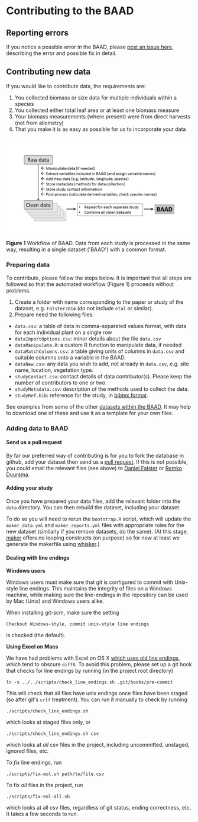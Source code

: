 
Contributing to the BAAD
====================

## Reporting errors

If you notice a possible error in the BAAD, please [post an issue here](https://github.com/dfalster/baad/issues), describing the error and possible fix in detail.

## Contributing new data

If you would like to contribute data, the requirements are:

1. You collected biomass or size data for multiple individuals within a species
2. You collected either total leaf area or at least one biomass measure
3. Your biomass measurements (where present) were from direct harvests (not from allometry)
4. That you make it is as easy as possible for us to incorporate your data

![baadworkflow](../ms/Figure2.png)
**Figure 1** Workflow of BAAD. Data from each study is processed in the same way, resulting in a single dataset ('BAAD') with a common format.


### Preparing data

To contribute, please follow the steps below. It is important that all steps are followed so that the automated workflow (Figure 1) proceeds without problems.

1) Create a folder with name corresponding to the paper or study of the dataset, e.g. `Falster2014` (do not include `etal` or similar).
2) Prepare need the following files:

* `data.csv`: a table of data in comma-separated values format, with data for each individual plant on a single row
* `dataImportOptions.csv`: minor details about the file `data.csv`
* `dataManipulate.R`: a custom R function to manipulate data, if needed
* `dataMatchColumns.csv`: a table giving units of columns in `data.csv` and suitable columns onto a variable in the BAAD.
* `dataNew.csv`: any data you wish to add, not already in `data.csv`, e.g. site name, location, vegetation type.
* `studyContact.csv`: contact details of data contributor(s). Please keep the number of contributors to one or two.
* `studyMetadata.csv`: description of the methods used to collect the data.
* `studyRef.bib`: reference for the study, in [bibtex format](http://en.wikipedia.org/wiki/BibTeX#Examples).

See examples from some of the other [datasets within the BAAD](https://github.com/dfalster/baad/tree/master/data). It may help to download one of these and use it as a template for your own files. 


### Adding data to BAAD

#### Send us a pull request

By far our preferred way of contributing is for you to fork the database in github, add your dataset then send us a [pull request](https://help.github.com/articles/using-pull-requests/). If this is not possible, you could email the relevant files (see above) to [Daniel Falster](http://web.science.mq.edu.au/directory/listing/person.htm?id=dfalster) or [Remko Duursma](http://pubapps.uws.edu.au/teldir/personprocess.php?9764).

#### Adding your study

Once you have prepared your data files, add the relevant folder into the `data` directory. You can then rebuild the dataset, including your dataset.

To do so you will need to rerun the `bootstrap.R` script, which will update the `maker_data.yml` and `maker_reports.yml` files with appropriate rules for the new dataset (similarly if you remove datasets, do the same). (At this stage, [maker](https://github.com/richfitz/maker) offers no looping constructs (on purpose) so for now at least we generate the makerfile using [whisker](https://github.com/edwindj/whisker).)

#### Dealing with line endings

**Windows users**

Windows users must make sure that git is configured to commit with Unix-style line endings. This maintains the integrity of files on a Windows machine, while making sure the line-endings in the repository can be used by Mac (Unix) and Windows users alike.

When installing git-scm, make sure the setting

    Checkout Windows-style, commit unix-style line endings

is checked (the default).

**Using Excel on Macs**

We have had problems with Excel on OS X [which uses old line endings](http://developmentality.wordpress.com/2010/12/06/excel-2008-for-macs-csv-bug/), which tend to obscure `diff`s.  To avoid this problem, please set up a git hook that checks for line endings by running (in the project root directory)

```
ln -s ../../scripts/check_line_endings.sh .git/hooks/pre-commit
```

This will check that all files have unix endings once files have been staged (so after git's `crlf` treatment).  You can run it manually to check by running

```
./scripts/check_line_endings.sh
```

which looks at staged files only, or

```
./scripts/check_line_endings.sh csv
```

which looks at *all* csv files in the project, including uncommitted, unstaged, ignored files, etc.

To *fix* line endings, run

```
./scripts/fix-eol.sh path/to/file.csv
```
To fix *all* files in the project, run

```
./scripts/fix-eol-all.sh
```

which looks at all csv files, regardless of git status, ending correctness, etc.  It takes a few seconds to run.
